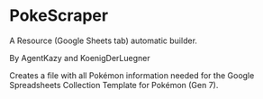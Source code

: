 # PokeScraper
A Resource (Google Sheets tab) automatic builder.

By AgentKazy and KoenigDerLuegner

Creates a file with all Pokémon information needed for the Google Spreadsheets Collection Template for Pokémon (Gen 7).

